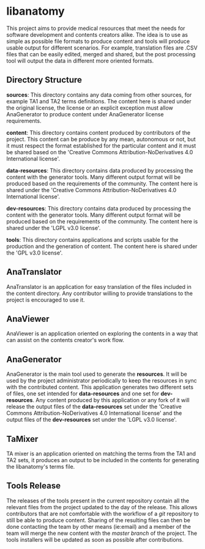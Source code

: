 # libanatomy

This project aims to provide medical resources that meet the needs for software development and contents creators alike.
The idea is to use as simple as possible file formats to produce content and tools will produce usable output for different scenarios. For example, translation files are .CSV files that can be easily edited, merged and shared, but the post processing tool will output the data in different more oriented formats.

Directory Structure
-------------------

**sources**: This directory contains any data coming from other sources, for example TA1 and TA2 terms definitions. The content here is shared under the original license, the license or an explicit exception must allow AnaGenerator to produce content under AnaGenerator license requirements.

**content**: This directory contains content produced by contributors of the project. This content can be produce by any mean, autonomous or not, but it must respect the format established for the particular content and it must be shared based on the 'Creative Commons Attribution-NoDerivatives 4.0 International license'.

**data-resources**: This directory contains data produced by processing the content with the generator tools. Many different output format will be produced based on the requirements of the community. The content here is shared under the 'Creative Commons Attribution-NoDerivatives 4.0 International license'.

**dev-resources**: This directory contains data produced by processing the content with the generator tools. Many different output format will be produced based on the requirements of the community. The content here is shared under the 'LGPL v3.0 license'.

**tools**: This directory contains applications and scripts usable for the production and the generation of content. The content here is shared under the 'GPL v3.0 license'.

AnaTranslator
-------------
AnaTranslator is an application for easy translation of the files included in the content directory. Any contributor willing to provide translations to the project is encouraged to use it. 

AnaViewer
---------
AnaViewer is an application oriented on exploring the contents in a way that can assist on the contents creator's work flow.

AnaGenerator
------------
AnaGenerator is the main tool used to generate the **resources**. It will be used by the project administrator periodically to keep the resources in sync with the contributed content. This application generates two different sets of files, one set intended for **data-resources** and one set for **dev-resources**. Any content produced by this application or any fork of it will release the output files of the **data-resources** set under the 'Creative Commons Attribution-NoDerivatives 4.0 International license' and the output files of the **dev-resources** set under the 'LGPL v3.0 license'.

TaMixer
-------
TA mixer is an application oriented on matching the terms from the TA1 and TA2 sets, it produces an output to be included in the contents for generating the libanatomy's terms file.


Tools Release
-------------
The releases of the tools present in the current repository contain all the relevant files from the project updated to the day of the release. This allows contributors that are not comfortable with the workflow of a *git* repository to still be able to produce content. Sharing of the resulting files can then be done contacting the team by other means (ie:email) and a member of the team will merge the new content with the *master branch* of the project.
The tools installers will be updated as soon as possible after contributions.




 
